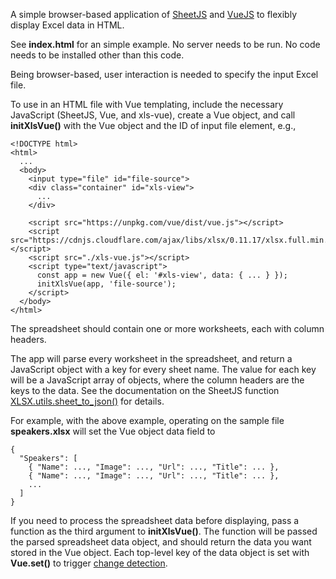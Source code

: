 A simple browser-based application of 
[SheetJS](https://sheetjs.com/) and 
[VueJS](https://vuejs.org/) to flexibly display Excel data in HTML.

See **index.html** for an simple example. No server needs to be run. No
code needs to be installed other than this code.

Being browser-based, user interaction is needed to specify the input Excel file. 

To use in an HTML file with Vue templating, include 
the necessary JavaScript (SheetJS, Vue, and xls-vue), create
a Vue object, and call **initXlsVue()** with
the Vue object and the ID of input file element, e.g.,

```
<!DOCTYPE html>
<html>
  ...
  <body>
    <input type="file" id="file-source">
    <div class="container" id="xls-view">
      ...
    </div>
    
    <script src="https://unpkg.com/vue/dist/vue.js"></script>
    <script src="https://cdnjs.cloudflare.com/ajax/libs/xlsx/0.11.17/xlsx.full.min.js"></script>
    <script src="./xls-vue.js"></script>
    <script type="text/javascript">
      const app = new Vue({ el: '#xls-view', data: { ... } });
      initXlsVue(app, 'file-source');
    </script>
  </body>
</html>
```

The spreadsheet should contain one or more worksheets, each with column headers.

The app will parse every worksheet in the spreadsheet, and return a 
JavaScript object with a key for every sheet name. The value for each key will be a
JavaScript array of objects, where the column headers are the keys to the data. See
the documentation on the SheetJS function 
[XLSX.utils.sheet_to_json()](https://docs.sheetjs.com/#json) for details.

For example, with the above example, operating on the sample file **speakers.xlsx** will
set the Vue object data field to 

```
{
  "Speakers": [
    { "Name": ..., "Image": ..., "Url": ..., "Title": ... },
    { "Name": ..., "Image": ..., "Url": ..., "Title": ... },
    ...
  ]
}
```

If you need to process the spreadsheet data before displaying, pass a function
as the third argument to **initXlsVue()**. The function will be passed the parsed spreadsheet
data object, and should return the data you want stored in the Vue object. Each top-level
key of the data object is set with **Vue.set()** to trigger 
[change detection](https://vuejs.org/v2/guide/list.html#Object-Change-Detection-Caveats).